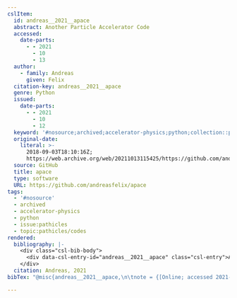 ```yaml
---
cslItem:
  id: andreas__2021__apace
  abstract: Another Particle Accelerator Code
  accessed:
    date-parts:
      - - 2021
        - 10
        - 13
  author:
    - family: Andreas
      given: Felix
  citation-key: andreas__2021__apace
  genre: Python
  issued:
    date-parts:
      - - 2021
        - 10
        - 12
  keyword: '#nosource;archived;accelerator-physics;python;collection::pathicles::codes'
  original-date:
    literal: >-
      2018-09-03T18:10:16Z;
      https://web.archive.org/web/20211013115425/https://github.com/andreasfelix/apace
  source: GitHub
  title: apace
  type: software
  URL: https://github.com/andreasfelix/apace
tags:
  - '#nosource'
  - archived
  - accelerator-physics
  - python
  - issue:pathicles
  - topic:pathicles/codes
rendered:
  bibliography: |-
    <div class="csl-bib-body">
      <div data-csl-entry-id="andreas__2021__apace" class="csl-entry">Andreas, F. 2021 <i>apace</i>. Available at: <a href='https://github.com/andreasfelix/apace'>https://github.com/andreasfelix/apace</a> (Accessed: October 13, 2021).</div>
    </div>
  citation: Andreas, 2021
bibTex: "@misc{andreas__2021__apace,\n\tnote = {[Online; accessed 2021-10-13]},\n\tauthor = {Andreas, Felix},\n\tyear = {2021},\n\tmonth = {oct 12},\n\ttitle = {apace},\n\ttype = {Python},\n\thowpublished = {https://github.com/andreasfelix/apace},\n}\n\n"

---
```

